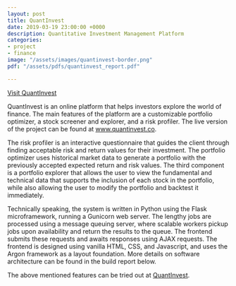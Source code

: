 ```yaml
---
layout: post
title: QuantInvest
date: 2019-03-19 23:00:00 +0000
description: Quantitative Investment Management Platform
categories:
- project
- finance
image: "/assets/images/quantinvest-border.png"
pdf: "/assets/pdfs/quantinvest_report.pdf"

---
```

[Visit QuantInvest](https://quantinvest-stage.herokuapp.com/)

QuantInvest is an online platform that helps investors explore the world of finance. The main features of the platform are a customizable portfolio optimizer, a stock screener and explorer, and a risk profiler. The live version of the project can be found at www.quantinvest.co. 

The risk profiler is an interactive questionnaire that guides the client through finding acceptable risk and return values for their investment. The portfolio optimizer uses historical market data to generate a portfolio with the previously accepted expected return and risk values. The third component is a portfolio explorer that allows the user to view the fundamental and technical data that supports the inclusion of each stock in the portfolio, while also allowing the user to modify the portfolio and backtest it immediately.

Technically speaking, the system is written in Python using the Flask microframework, running a Gunicorn web server. The lengthy jobs are processed using a message queuing server, where scalable workers pickup jobs upon availability and return the results to the queue. The frontend submits these requests and awaits responses using AJAX requests. The frontend is designed using vanilla HTML, CSS, and Javascript, and uses the Argon framework as a layout foundation. More details on software architecture can be found in the build report below.

The above mentioned features can be tried out at [QuantInvest](https://quantinvest-stage.herokuapp.com/).